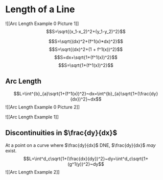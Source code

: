 # Length of a Line
![[Arc Length Example 0 Picture 1]]
$$S=\sqrt{(x_1-x_2)^2+(y_1-y_2)^2}$$

$$S=\sqrt{(dx)^2+(f^1(x)*dx)^2}$$
$$S=\sqrt{(dx)^2+(1 + f^1(x))^2}$$
$$S=dx+\sqrt{1+(f^1(x))^2}$$
$$S=\sqrt{1+(f^1(x))^2}$$
## Arc Length
$$L=\int^{b}_{a}\sqrt{1+(f^1(x))^2}~dx=\int^{b}_{a}\sqrt{1+(\frac{dy}{dx})^2}~dx$$
![[Arc Length Example 0 Picture 2]]

![[Arc Length Example 1]]
## Discontinuities in $\frac{dy}{dx}$
At a point on a curve where $\frac{dy}{dx}$ DNE, $\frac{dy}{dx}$ *may* exist.
$$L=\int^d_c\sqrt{1+(\frac{dx}{dy})^2}~dy=\int^d_c\sqrt{1+(g^1(y))^2}~dy$$
![[Arc Length Example 2]]